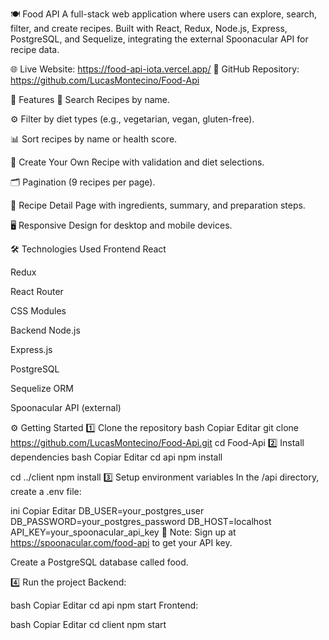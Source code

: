 🍽️ Food API
A full-stack web application where users can explore, search, filter, and create recipes. Built with React, Redux, Node.js, Express, PostgreSQL, and Sequelize, integrating the external Spoonacular API for recipe data.

🌐 Live Website: https://food-api-iota.vercel.app/
📂 GitHub Repository: https://github.com/LucasMontecino/Food-Api

📌 Features
🔎 Search Recipes by name.

⚙️ Filter by diet types (e.g., vegetarian, vegan, gluten-free).

📊 Sort recipes by name or health score.

📝 Create Your Own Recipe with validation and diet selections.

🗂️ Pagination (9 recipes per page).

📄 Recipe Detail Page with ingredients, summary, and preparation steps.

🖥️ Responsive Design for desktop and mobile devices.

🛠️ Technologies Used
Frontend
React

Redux

React Router

CSS Modules

Backend
Node.js

Express.js

PostgreSQL

Sequelize ORM

Spoonacular API (external)

⚙️ Getting Started
1️⃣ Clone the repository
bash
Copiar
Editar
git clone https://github.com/LucasMontecino/Food-Api.git
cd Food-Api
2️⃣ Install dependencies
bash
Copiar
Editar
cd api
npm install

cd ../client
npm install
3️⃣ Setup environment variables
In the /api directory, create a .env file:

ini
Copiar
Editar
DB_USER=your_postgres_user
DB_PASSWORD=your_postgres_password
DB_HOST=localhost
API_KEY=your_spoonacular_api_key
🔑 Note: Sign up at https://spoonacular.com/food-api to get your API key.

Create a PostgreSQL database called food.

4️⃣ Run the project
Backend:

bash
Copiar
Editar
cd api
npm start
Frontend:

bash
Copiar
Editar
cd client
npm start
